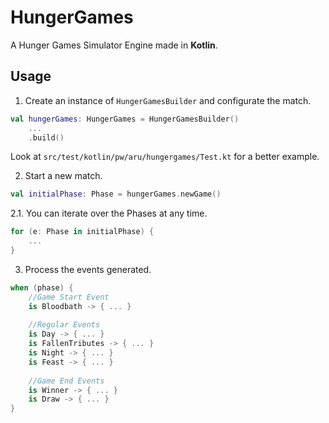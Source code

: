 # HungerGames
A Hunger Games Simulator Engine made in **Kotlin**.

## Usage

1. Create an instance of `HungerGamesBuilder` and configurate the match.

```kotlin
val hungerGames: HungerGames = HungerGamesBuilder()
    ...
    .build()
```

Look at ``src/test/kotlin/pw/aru/hungergames/Test.kt`` for a better example.

2. Start a new match.

```kotlin
val initialPhase: Phase = hungerGames.newGame()
```

2.1. You can iterate over the Phases at any time.

```kotlin
for (e: Phase in initialPhase) {
    ...
}
```

3. Process the events generated.

```kotlin
when (phase) {
    //Game Start Event
    is Bloodbath -> { ... }
    
    //Regular Events
    is Day -> { ... }
    is FallenTributes -> { ... }
    is Night -> { ... }
    is Feast -> { ... }
    
    //Game End Events
    is Winner -> { ... }
    is Draw -> { ... }
}
```